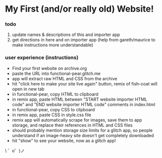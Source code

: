 My First (and/or really old) Website!
=================


### todo

1. update names & descriptions of this and importer app
2. get directions in here and on importer app (help from gareth/maurice to make instructions more understandable)

### user experience (instructions)

- Find your first website on archive.org
- paste the URL into functional-pear.glitch.me
- app will extract raw HTML and CSS from the archive
- hit "click here to make your site live again" button, remix of fish-coat will open in new tab
- in functional-pear, copy HTML to clipboard
- in remix app, paste HTML between "START website importer HTML code" and "END website importer HTML code" comments in index.html
- in functional-pear, copy CSS to clipboard
- in remix app, paste CSS in style.css file
- remix app will automatically scrape for images, save them to app storage, and replace their references in HTML and CSS files
- should probably mention storage size limits for a glitch app, so people understand if an image-heavy site doesn't get completely downloaded
- hit "show" to see your website, now as a glitch app!

\ ゜o゜)ノ
